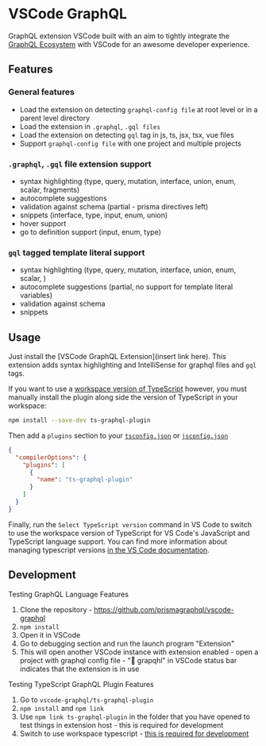 # VSCode GraphQL

GraphQL extension VSCode built with an aim to tightly integrate the [GraphQL Ecosystem](https://www.prisma.io/docs/graphql-ecosystem/) with VSCode for an awesome developer experience.

## Features

### General features

- Load the extension on detecting `graphql-config file` at root level or in a parent level directory
- Load the extension in `.graphql`, `.gql files`
- Load the extension on detecting `gql` tag in js, ts, jsx, tsx, vue files
- Support `graphql-config file` with one project and multiple projects

### `.graphql`, `.gql` file extension support

- syntax highlighting (type, query, mutation, interface, union, enum, scalar, fragments)
- autocomplete suggestions
- validation against schema (partial - prisma directives left)
- snippets (interface, type, input, enum, union)
- hover support
- go to definition support (input, enum, type)

### `gql` tagged template literal support

- syntax highlighting (type, query, mutation, interface, union, enum, scalar, )
- autocomplete suggestions (partial, no support for template literal variables)
- validation against schema
- snippets

## Usage

Just install the [VSCode GraphQL Extension](insert link here). This extension adds syntax highlighting and IntelliSense for graphql files and `gql` tags.

If you want to use a [workspace version of TypeScript](<(https://code.visualstudio.com/Docs/languages/typescript#_using-newer-typescript-versions)>) however, you must manually install the plugin along side the version of TypeScript in your workspace:

```bash
npm install --save-dev ts-graphql-plugin
```

Then add a `plugins` section to your [`tsconfig.json`](http://www.typescriptlang.org/docs/handbook/tsconfig-json.html) or [`jsconfig.json`](https://code.visualstudio.com/Docs/languages/javascript#_javascript-project-jsconfigjson)

```json
{
  "compilerOptions": {
    "plugins": [
      {
        "name": "ts-graphql-plugin"
      }
    ]
  }
}
```

Finally, run the `Select TypeScript version` command in VS Code to switch to use the workspace version of TypeScript for VS Code's JavaScript and TypeScript language support. You can find more information about managing typescript versions [in the VS Code documentation](https://code.visualstudio.com/Docs/languages/typescript#_using-newer-typescript-versions).

## Development

Testing GraphQL Language Features

1.  Clone the repository - https://github.com/prismagraphql/vscode-graphql
1.  `npm install`
1.  Open it in VSCode
1.  Go to debugging section and run the launch program "Extension"
1.  This will open another VSCode instance with extension enabled - open a project with graphql config file - ":electric_plug: grapqhl" in VSCode status bar indicates that the extension is in use

Testing TypeScript GraphQL Plugin Features

1.  Go to `vscode-graphql/ts-graphql-plugin`
1.  `npm install` and `npm link`
1.  Use `npm link ts-graphql-plugin` in the folder that you have opened to test things in extension host - this is required for development
1.  Switch to use workspace typescript - [this is required for development](https://github.com/Microsoft/TypeScript/wiki/Writing-a-Language-Service-Plugin#testing-locally)
